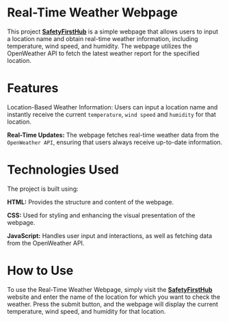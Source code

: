 # Real-Time Weather Webpage
This project **[SafetyFirstHub](https://manoj-098.github.io/SafetyFirstHub/)** is a simple webpage that allows users to input a location name and obtain real-time weather information, including temperature, wind speed, and humidity. The webpage utilizes the OpenWeather API to fetch the latest weather report for the specified location.

# Features
Location-Based Weather Information: Users can input a location name and instantly receive the current `temperature`, `wind speed` and `humidity` for that location.

**Real-Time Updates:** The webpage fetches real-time weather data from the `OpenWeather API`, ensuring that users always receive up-to-date information.

# Technologies Used
The project is built using:

**HTML:** Provides the structure and content of the webpage.

**CSS:** Used for styling and enhancing the visual presentation of the webpage.

**JavaScript:** Handles user input and interactions, as well as fetching data from the OpenWeather API.

# How to Use
To use the Real-Time Weather Webpage, simply visit the **[SafetyFirstHub](https://manoj-098.github.io/SafetyFirstHub/)** website and enter the name of the location for which you want to check the weather. Press the submit button, and the webpage will display the current temperature, wind speed, and humidity for that location.

